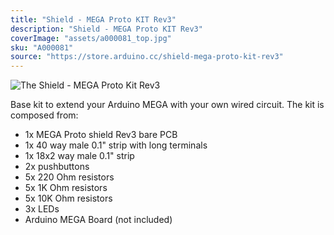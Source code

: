 ```yaml
---
title: "Shield - MEGA Proto KIT Rev3"
description: "Shield - MEGA Proto KIT Rev3"
coverImage: "assets/a000081_top.jpg"
sku: "A000081"
source: "https://store.arduino.cc/shield-mega-proto-kit-rev3"
---
```


![The Shield - MEGA Proto Kit Rev3 ](assets/a000081_top.jpg)

Base kit to extend your Arduino MEGA with your own wired circuit. The kit is composed from: 

- 1x MEGA Proto shield Rev3 bare PCB 
- 1x 40 way male 0.1" strip with long terminals 
- 1x 18x2 way male 0.1" strip 
- 2x pushbuttons 
- 5x 220 Ohm resistors 
- 5x 1K Ohm resistors 
- 5x 10K Ohm resistors 
- 3x LEDs
- Arduino MEGA Board (not included)